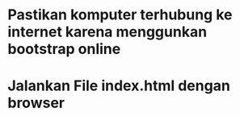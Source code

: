 # Pastikan komputer terhubung ke internet karena menggunkan bootstrap online
# Jalankan File index.html dengan browser